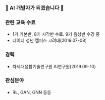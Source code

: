### 👋 AI 개발자가 되겠습니다 👋

### 관련 교육 수료
- 1기 기본반, 8기 시각반 수료. 9기 음성반 수강 중
- 데이터 청년 캠퍼스 고려대(2019.07-08)

### 경력
- 차세대융합기술연구원 AI연구원(2019.09-10)

### 관심분야
- RL, GAN, GNN 등등
